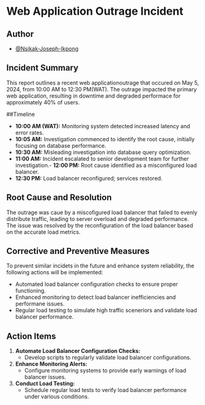 # Web Application Outrage Incident

## Author

- [@Nsikak-Joseph-Ikpong](https://www.github.com/Nsikak-Joseph-Ikpong)

## Incident Summary
This report outlines a recent web applicationoutrage that occured on May 5, 2024, from 10:00 AM to 12:30 PM(WAT). The outrage impacted the primary web application, resulting in downtime and degraded performace for approximately 40% of users.

##Timeline

- **10:00 AM (WAT):** Monitoring system detected increased latency and error rates.
- **10:05 AM:** Investigation commenced to identify the root cause, initially focusing on database performance.
- **10:30 AM:** Misleading investigation into database query optimization.
- **11:00 AM:** Incident escalated to senior development team for further investigation.- **12:00 PM:** Root cause identified as a misconfigured load balancer.
- **12:30 PM:** Load balancer reconfigured; services restored.

## Root Cause and Resolution

The outrage was caue by a miscofigured load balancer that failed to evenly distribute traffic, leading to server overload and degraded performance. The issue was resolved by the reconfiguration of the load balancer based on the accurate load metrics.

## Corrective and Preventive Measures

To prevent similar incidets in the future and enhance system reliability, the following actions will be implemented:

- Automated load balancer configuration checks to ensure proper functioning.
- Enhanced monitoring to detect load balancer inefficiencies and performane issues.
- Regular load testing to simulate high traffic sceneriors and validate load balancer performance.

## Action Items

1. **Automate Load Balancer Configuration Checks:**
   - Develop scripts to regularly validate load balancer configurations.
2. **Enhance Monitoring Alerts:** 
   - Configure monitoring systems to provide early warnings of load balancer issues.
3. **Conduct Load Testing:**
   - Schedule regular load tests to verify load balancer performance under various conditions.
